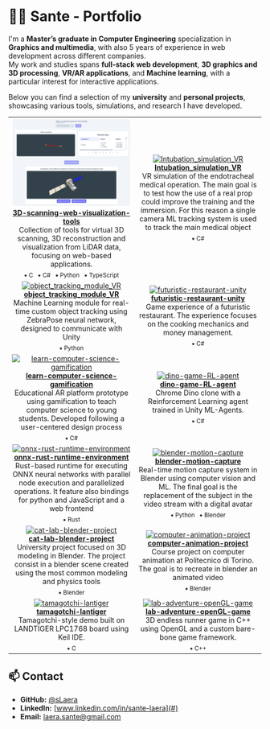# 👨‍💻 Sante - Portfolio

I'm a **Master’s graduate in Computer Engineering** specialization in **Graphics and multimedia**, with also 5 years of experience in web development across different companies.  
My work and studies spans **full-stack web development**, **3D graphics and 3D processing**, **VR/AR applications**, and **Machine learning**, with a particular interest for interactive applications.

Below you can find a selection of my **university** and **personal projects**, showcasing various tools, simulations, and research I have developed.

|  |  |
|:--:|:--:|
| [![3D-scanning-web-visualization-tools](https://github.com/sLaera/3D-scanning-web-visualization-tools/blob/master/image.png?raw=1)](https://github.com/sLaera/3D-scanning-web-visualization-tools)<br>**[3D-scanning-web-visualization-tools](https://github.com/sLaera/3D-scanning-web-visualization-tools)**<br>Collection of tools for virtual 3D scanning, 3D reconstruction and visualization from LiDAR data, focusing on web-based applications.<br><sub>⁕ C &nbsp; ⁕ C# &nbsp; ⁕ Python &nbsp; ⁕ TypeScript</sub> | [![Intubation_simulation_VR](https://cdn.sanity.io/images/fuvbjjlp/production/01c082f3046cc45548249c31406aeffd0a9a738e-296x100.png)](https://github.com/sLaera/Intubation_simulation_VR)<br>**[Intubation_simulation_VR](https://github.com/sLaera/Intubation_simulation_VR)**<br>VR simulation of the endotracheal medical operation. The main goal is to test how the use of a real prop could improve the training and the immersion. For this reason a single camera ML tracking system is used to track the main medical object<br><sub>⁕ C# </sub> |
| [![object_tracking_module_VR](https://github.com/user-attachments/assets/f2a3d88c-438c-40a4-9a74-be889b081451)](https://github.com/sLaera/object_tracking_module_VR)<br>**[object_tracking_module_VR](https://github.com/sLaera/object_tracking_module_VR)**<br>Machine Learning module for real-time custom object tracking using ZebraPose neural network, designed to communicate with Unity<br><sub>⁕ Python | [![futuristic-restaurant-unity](https://github.com/user-attachments/assets/686619b3-9099-46ff-9000-24efa64a13c4)](https://github.com/sLaera/futuristic-restaurant-unity)<br>**[futuristic-restaurant-unity](https://github.com/sLaera/futuristic-restaurant-unity)**<br>Game experience of a futuristic restaurant. The experience focuses on the cooking mechanics and money management.<br><sub>⁕ C# </sub> |
| [![learn-computer-science-gamification](https://github.com/sLaera/learn-computer-science-gamification/blob/master/photo_2025-10-15_17-39-55.jpg?raw=1)](https://github.com/sLaera/learn-computer-science-gamification)<br>**[learn-computer-science-gamification](https://github.com/sLaera/learn-computer-science-gamification)**<br>Educational AR platform prototype using gamification to teach computer science to young students. Developed following a user-centered design process <br><sub>⁕ C#</sub> | [![dino-game-RL-agent](https://github.com/sLaera/dino-game-RL-agent/blob/master/Demo.gif?raw=1)](https://github.com/sLaera/dino-game-RL-agent)<br>**[dino-game-RL-agent](https://github.com/sLaera/dino-game-RL-agent)**<br>Chrome Dino clone with a Reinforcement Learning agent trained in Unity ML-Agents.<br><sub>⁕ C# |
| [![onnx-rust-runtime-environment](https://github.com/sLaera/onnx-rust-runtime-environment/blob/main/image.png?raw=1)](https://github.com/sLaera/onnx-rust-runtime-environment)<br>**[onnx-rust-runtime-environment](https://github.com/sLaera/onnx-rust-runtime-environment)**<br>Rust-based runtime for executing ONNX neural networks with parallel node execution and parallelized operations. It feature also bindings for python and JavaScript and a web frontend <br><sub>⁕ Rust</sub> | [![blender-motion-capture](https://github.com/sLaera/blender-motion-capture/blob/master/demo.gif?raw=1)](https://github.com/sLaera/blender-motion-capture)<br>**[blender-motion-capture](https://github.com/sLaera/blender-motion-capture)**<br>Real-time motion capture system in Blender using computer vision and ML. The final goal is the replacement of the subject in the video stream with a digital avatar<br><sub>⁕ Python &nbsp; ⁕ Blender|
| [![cat-lab-blender-project](https://github.com/sLaera/cat-lab-blender-project/blob/master/scena-1.jpg?raw=1)](https://github.com/sLaera/cat-lab-blender-project)<br>**[cat-lab-blender-project](https://github.com/sLaera/cat-lab-blender-project)**<br>University project focused on 3D modeling in Blender. The project consist in a blender scene created using the most common modeling and physics tools<br><sub>⁕ Blender</sub> | [![computer-animation-project](https://github.com/sLaera/computer-animation-project/blob/master/image-2.png?raw=1)](https://github.com/sLaera/computer-animation-project)<br>**[computer-animation-project](https://github.com/sLaera/computer-animation-project)**<br>Course project on computer animation at Politecnico di Torino. The goal is to recreate in blender an animated video<br><sub>⁕ Blender |
| [![tamagotchi-lantiger](https://github.com/sLaera/tamagotchi-lantiger/blob/master/image-1.png?raw=1)](https://github.com/sLaera/tamagotchi-lantiger)<br>**[tamagotchi-lantiger](https://github.com/sLaera/tamagotchi-lantiger)**<br>Tamagotchi-style demo built on LANDTIGER LPC1768 board using Keil IDE.<br><sub>⁕ C</sub> | [![lab-adventure-openGL-game](https://github.com/sLaera/lab-adventure-openGL-game/blob/master/%7BD1BD0ECF-9AA5-49A2-8F2B-C2E1A8C88BA0%7D.png?raw=1)](https://github.com/sLaera/lab-adventure-openGL-game)<br>**[lab-adventure-openGL-game](https://github.com/sLaera/lab-adventure-openGL-game)**<br>3D endless runner game in C++ using OpenGL and a custom bare-bone game framework.<br><sub>⁕ C++ |

## 📫 Contact

- **GitHub:** [@sLaera](https://github.com/sLaera)  
- **LinkedIn:** [www.linkedin.com/in/sante-laera](#)  
- **Email:** laera.sante@gmail.com
